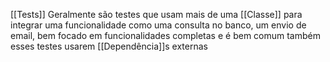 [[Tests]]
Geralmente são testes que usam mais de uma [[Classe]] para integrar uma funcionalidade
como uma consulta no banco, um envio de email, bem focado em funcionalidades completas e é bem comum também esses testes usarem [[Dependência]]s externas